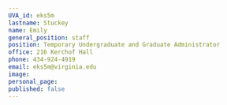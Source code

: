 ```yaml
---
UVA_id: eks5m
lastname: Stuckey
name: Emily
general_position: staff
position: Temporary Undergraduate and Graduate Administrator
office: 216 Kerchof Hall
phone: 434-924-4919
email: eks5m@virginia.edu
image: 
personal_page:
published: false
---
```

